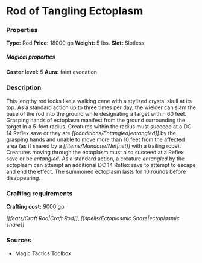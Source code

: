 ﻿---
Title: "Rod of Tangling Ectoplasm"
Type: "Rod"
Price: "18000 gp"
Weight: "5 lbs."
Slot: "Slotless"
Caster level: "5"
Aura: "faint evocation"
Description: |
  "This lengthy rod looks like a walking cane with a stylized crystal skull at its top. As a standard action up to three times per day, the wielder can slam the base of the rod into the ground while designating a target within 60 feet. Grasping hands of ectoplasm manifest from the ground surrounding the target in a 5-foot radius. Creatures within the radius must succeed at a DC 14 Reflex save or they are entangled by the grasping hands and unable to move more than 10 feet from the affected area (as if snared by a net with a trailing rope). Creatures moving through the ectoplasm must also succeed at a Reflex save or be entangled. As a standard action, a creature entangled by the ectoplasm can attempt an additional DC 14 Reflex save to attempt to escape and end the effect. The summoned ectoplasm lasts for 10 rounds before disappearing."
Crafting cost: "9000 gp"
Sources: "['Magic Tactics Toolbox']"
---

# Rod of Tangling Ectoplasm

### Properties

**Type:** Rod **Price:** 18000 gp **Weight:** 5 lbs. **Slot:** Slotless

##### Magical properties

**Caster level:** 5 **Aura:** faint evocation

### Description

This lengthy rod looks like a walking cane with a stylized crystal skull at its top. As a standard action up to three times per day, the wielder can slam the base of the rod into the ground while designating a target within 60 feet. Grasping hands of ectoplasm manifest from the ground surrounding the target in a 5-foot radius. Creatures within the radius must succeed at a DC 14 Reflex save or they are _[[conditions/Entangled|entangled]]_ by the grasping hands and unable to move more than 10 feet from the affected area (as if snared by a _[[items/Mundane/Net|net]]_ with a trailing rope). Creatures moving through the ectoplasm must also succeed at a Reflex save or be _entangled_. As a standard action, a creature _entangled_ by the ectoplasm can attempt an additional DC 14 Reflex save to attempt to escape and end the effect. The summoned ectoplasm lasts for 10 rounds before disappearing.

### Crafting requirements

**Crafting cost:** 9000 gp

_[[feats/Craft Rod|Craft Rod]]_, _[[spells/Ectoplasmic Snare|ectoplasmic snare]]_

### Sources

* Magic Tactics Toolbox